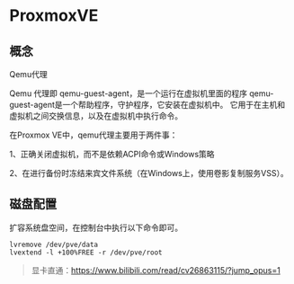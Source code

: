 # ProxmoxVE
## 概念
Qemu代理

Qemu 代理即 qemu-guest-agent，是一个运行在虚拟机里面的程序 qemu-guest-agent是一个帮助程序，守护程序，它安装在虚拟机中。 它用于在主机和虚拟机之间交换信息，以及在虚拟机中执行命令。

在Proxmox VE中，qemu代理主要用于两件事：

1、正确关闭虚拟机，而不是依赖ACPI命令或Windows策略

2、在进行备份时冻结来宾文件系统（在Windows上，使用卷影复制服务VSS）。

## 磁盘配置
扩容系统盘空间，在控制台中执行以下命令即可。
```shell
lvremove /dev/pve/data
lvextend -l +100%FREE -r /dev/pve/root
```

> 显卡直通：https://www.bilibili.com/read/cv26863115/?jump_opus=1